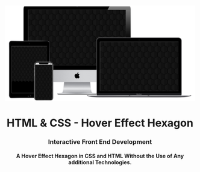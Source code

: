 <h1 align="center">
<br>
  <img src="img/hexagon.png" width="600">
  <br>
    <br>
  HTML & CSS - Hover Effect Hexagon
  <br>
</h1>

<h3 align="center">Interactive Front End Development</h3>

<h4 align="center">A Hover Effect Hexagon in CSS and HTML Without the Use of Any additional Technologies.</h4>